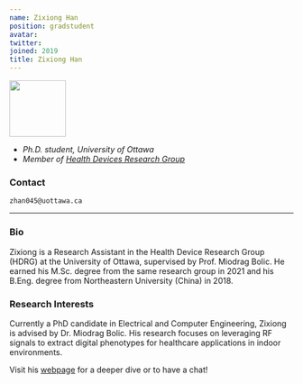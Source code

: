 ```yaml
---
name: Zixiong Han
position: gradstudent
avatar:
twitter:
joined: 2019
title: Zixiong Han
---
```


<img width="100" src="{{site.baseurl}}/images/people/{{page.avatar}}" data-action="zoom">

- _Ph.D. student, University of Ottawa_<br>
- _Member of [Health Devices Research Group](https://carg-uottawa.github.io/health-devices/)_


### Contact

<i class="fa fa-envelope-o"></i>  `zhan045@uottawa.ca`<br>

<hr>

### Bio

Zixiong is a Research Assistant in the Health Device Research Group (HDRG) at the University of Ottawa, supervised by Prof. Miodrag Bolic. He earned his M.Sc. degree from the same research group in 2021 and his B.Eng. degree from Northeastern University (China) in 2018.

### Research Interests

Currently a PhD candidate in Electrical and Computer Engineering, Zixiong is advised by Dr. Miodrag Bolic. His research focuses on leveraging RF signals to extract digital phenotypes for healthcare applications in indoor environments.

Visit his [webpage](https://owenhan10.github.io/) for a deeper dive or to have a chat!
